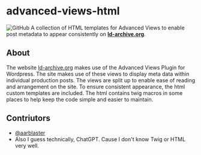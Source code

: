 # advanced-views-html
![GitHub](https://img.shields.io/github/license/ld-archive/advanced-views-html.svg)
A collection of HTML templates for Advanced Views to enable post metadata to appear consistently on [**ld-archive.org**](https://ld-archive.org).

## About
The website [ld-archive.org](https://ld-archive.org) makes use of the Advanced Views Plugin for Wordpress.
The site makes use of these views to display meta data within individual production posts.
The views are split up to enable ease of reading and arrangement on the site.
To ensure consistent appearance, the html custom templates are included. 
The html contains twig macros in some places to help keep the code simple and easier to maintain.

## Contriutors
- [@aarblaster](https://github.com/aarblaster)
- Also I guess technically, ChatGPT. Cause I don't know Twig or HTML very well.
